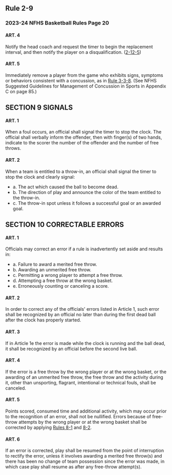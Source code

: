 <!-- Section: Rule 2-9 -->

## Rule 2-9

### 2023-24 NFHS Basketball Rules Page 20

#### ART. 4

Notify the head coach and request the timer to begin the replacement interval, and then notify the player on a disqualification. ([2-12-5](#rule-2-12))

#### ART. 5

Immediately remove a player from the game who exhibits signs, symptoms or behaviors consistent with a concussion, as in [Rule 3-3-8](#rule-3-3-8). (See NFHS Suggested Guidelines for Management of Concussion in Sports in Appendix C on page 85.)

<!-- Section: Signals -->

## SECTION 9 SIGNALS

#### ART. 1

When a foul occurs, an official shall signal the timer to stop the clock. The official shall verbally inform the offender, then with finger(s) of two hands, indicate to the scorer the number of the offender and the number of free throws.

#### ART. 2

When a team is entitled to a throw-in, an official shall signal the timer to stop the clock and clearly signal:

- a. The act which caused the ball to become dead.
- b. The direction of play and announce the color of the team entitled to the throw-in.
- c. The throw-in spot unless it follows a successful goal or an awarded goal.

<!-- Section: Correctable Errors -->

## SECTION 10 CORRECTABLE ERRORS

#### ART. 1

Officials may correct an error if a rule is inadvertently set aside and results in:

- a. Failure to award a merited free throw.
- b. Awarding an unmerited free throw.
- c. Permitting a wrong player to attempt a free throw.
- d. Attempting a free throw at the wrong basket.
- e. Erroneously counting or canceling a score.

#### ART. 2

In order to correct any of the officials' errors listed in Article 1, such error shall be recognized by an official no later than during the first dead ball after the clock has properly started.

#### ART. 3

If in Article 1e the error is made while the clock is running and the ball dead, it shall be recognized by an official before the second live ball.

#### ART. 4

If the error is a free throw by the wrong player or at the wrong basket, or the awarding of an unmerited free throw, the free throw and the activity during it, other than unsporting, flagrant, intentional or technical fouls, shall be canceled.

#### ART. 5

Points scored, consumed time and additional activity, which may occur prior to the recognition of an error, shall not be nullified. Errors because of free-throw attempts by the wrong player or at the wrong basket shall be corrected by applying [Rules 8-1](#rule-8-1) and [8-2](#rule-8-2).

#### ART. 6

If an error is corrected, play shall be resumed from the point of interruption to rectify the error, unless it involves awarding a merited free throw(s) and there has been no change of team possession since the error was made, in which case play shall resume as after any free-throw attempt(s).
